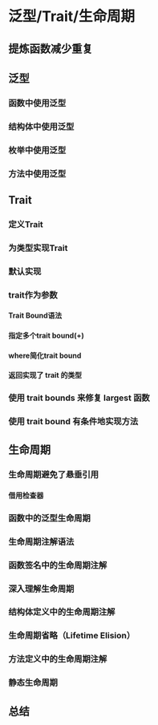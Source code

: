 # 泛型/Trait/生命周期

## 提炼函数减少重复

## 泛型

### 函数中使用泛型

### 结构体中使用泛型

### 枚举中使用泛型

### 方法中使用泛型

## Trait

### 定义Trait

### 为类型实现Trait

### 默认实现

### trait作为参数

#### Trait Bound语法

#### 指定多个trait bound(+)

#### where简化trait bound

#### 返回实现了 trait 的类型

### 使用 trait bounds 来修复 largest 函数

### 使用 trait bound 有条件地实现方法

## 生命周期

### 生命周期避免了悬垂引用

#### 借用检查器

### 函数中的泛型生命周期

### 生命周期注解语法

### 函数签名中的生命周期注解

### 深入理解生命周期

### 结构体定义中的生命周期注解

### 生命周期省略（Lifetime Elision）

### 方法定义中的生命周期注解

### 静态生命周期

## 总结
